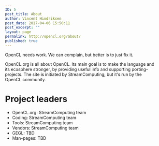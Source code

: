 ```yaml
---
ID: 5
post_title: About
author: Vincent Hindriksen
post_date: 2017-04-06 15:50:11
post_excerpt: ""
layout: page
permalink: http://opencl.org/about/
published: true
---
```

OpenCL needs work. We can complain, but better is to just fix it.

OpenCL.org is all about OpenCL. Its main goal is to make the language and its ecosphere stronger, by providing useful info and supporting porting-projects.
The site is initiated by StreamComputing, but it's run by the OpenCL community.
<h1>Project leaders</h1>
<ul>
 	<li>OpenCL.org: StreamComputing team</li>
 	<li>Coding: StreamComputing team</li>
 	<li>Tools: StreamComputing team</li>
 	<li>Vendors: StreamComputing team</li>
 	<li>GEGL: TBD</li>
 	<li>Man-pages: TBD</li>
</ul>